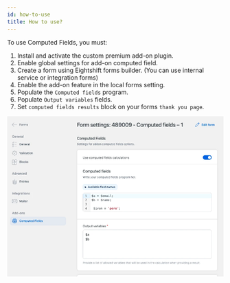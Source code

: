 ```yaml
---
id: how-to-use
title: How to use?
---
```


To use Computed Fields, you must:

1. Install and activate the custom premium add-on plugin.
2. Enable global settings for add-on computed field.
3. Create a form using Eightshift forms builder. (You can use internal service or integration forms)
4. Enable the add-on feature in the local forms setting.
5. Populate the `Computed fields` program.
6. Populate `Output variables` fields.
7. Set `computed fields results` block on your forms `thank you page`.

![Computed Fields screen](/img/forms/addon-computed-fields.webp)
